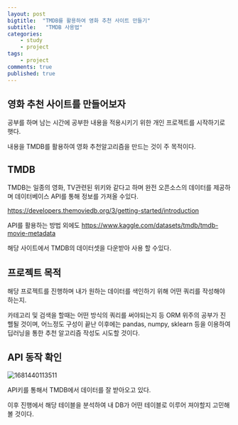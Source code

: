 ```yaml
---
layout: post
bigtitle:  "TMDB를 활용하여 영화 추천 사이트 만들기"
subtitle:   "TMDB 사용법"
categories:
    - study
    - project
tags:
    - project
comments: true
published: true
---
```

## 영화 추천 사이트를 만들어보자

공부를 하며 남는 시간에 공부한 내용을 적용시키기 위한 개인 프로젝트를 시작하기로 햇다.

내용을 TMDB를 활용하여 영화 추천알고리즘을 만드는 것이 주 목적이다.


## TMDB

TMDB는 일종의 영화, TV관련된 위키와 같다고 하며 완전 오픈소스의 데이터를 제공하며 데이터베이스 API를 통해 정보를 가져올 수있다.

https://developers.themoviedb.org/3/getting-started/introduction

API를 활용하는 방법 외에도
https://www.kaggle.com/datasets/tmdb/tmdb-movie-metadata

해당 사이트에서 TMDB의 데이터셋을 다운받아 사용 할 수있다.


## 프로젝트 목적 

해당 프로젝트를 진행하며 내가 원하는 데이터를 색인하기 위해 어떤 쿼리를 작성해야 하는지.

카테고리 및 검색을 할때는 어떤 방식의 쿼리를 써야되는지 등 ORM 위주의 공부가 진핼될 것이며, 어느정도 구성이 끝난 이후에는 pandas, numpy, sklearn 등을 이용하여 딥러닝을 통한 추천 알고리즘 작성도 시도할 것이다.

## API 동작 확인

![1681440113511](https://user-images.githubusercontent.com/33407161/231928717-8ffab744-88c5-41a3-b546-022964d9e5f6.png)


API키를 통해서 TMDB에서 데이터를 잘 받아오고 있다.

이후 진행에서 해당 테이블을 분석하여 내 DB가 어떤 테이블로 이루어 져야할지 고민해볼 것이다.



